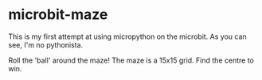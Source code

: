 # microbit-maze
This is my first attempt at using micropython on the microbit. As you can see, I'm no pythonista.

Roll the 'ball' around the maze! The maze is a 15x15 grid. Find the centre to win.

